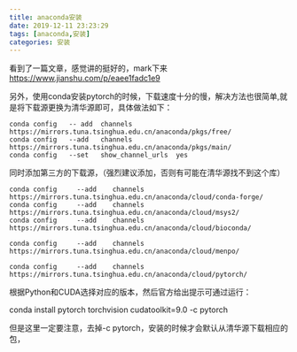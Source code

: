 ```yaml
---
title: anaconda安装
date: 2019-12-11 23:23:29
tags: [anaconda,安装]
categories: 安装
---
```


看到了一篇文章，感觉讲的挺好的，mark下来
https://www.jianshu.com/p/eaee1fadc1e9


另外，使用conda安装pytorch的时候，下载速度十分的慢，解决方法也很简单,就是将下载源更换为清华源即可，具体做法如下：

```
conda config   -- add  channels https://mirrors.tuna.tsinghua.edu.cn/anaconda/pkgs/free/
conda config   --add   channels  https://mirrors.tuna.tsinghua.edu.cn/anaconda/pkgs/main/
conda config   --set   show_channel_urls  yes
```
同时添加第三方的下载源，（强烈建议添加，否则有可能在清华源找不到这个库）
```
conda config     --add    channels   https://mirrors.tuna.tsinghua.edu.cn/anaconda/cloud/conda-forge/
conda config     --add    channels   https://mirrors.tuna.tsinghua.edu.cn/anaconda/cloud/msys2/
conda config     --add    channels   https://mirrors.tuna.tsinghua.edu.cn/anaconda/cloud/bioconda/

conda config     --add    channels   https://mirrors.tuna.tsinghua.edu.cn/anaconda/cloud/menpo/

conda config     --add    channels   https://mirrors.tuna.tsinghua.edu.cn/anaconda/cloud/pytorch/
```

根据Python和CUDA选择对应的版本，然后官方给出提示可通过运行：

conda install pytorch torchvision cudatoolkit=9.0 -c pytorch

但是这里一定要注意，去掉-c pytorch，安装的时候才会默认从清华源下载相应的包，
